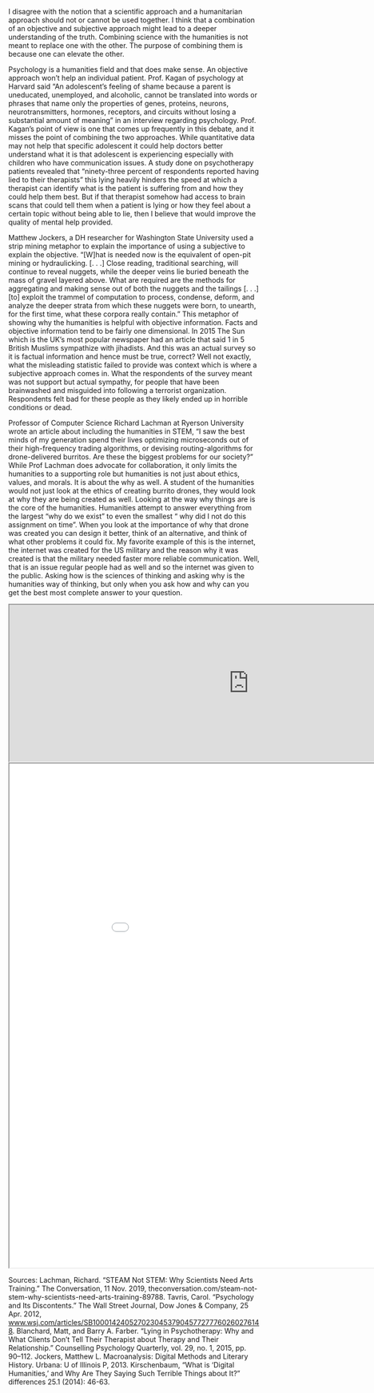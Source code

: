 
<p>I disagree with the notion that a scientific approach and a humanitarian approach should not or cannot be used together. I think that a combination of an objective and subjective approach might lead to a deeper understanding of the truth. Combining science with the humanities is not meant to replace one with the other. The purpose of combining them is because one can elevate the other.</p>
 <p> Psychology is a humanities field and that does make sense. An objective approach won’t help an individual patient. Prof. Kagan of psychology at Harvard said “An adolescent’s feeling of shame because a parent is uneducated, unemployed, and alcoholic, cannot be translated into words or phrases that name only the properties of genes, proteins, neurons, neurotransmitters, hormones, receptors, and circuits without losing a substantial amount of meaning” in an interview regarding psychology. Prof. Kagan’s point of view is one that comes up frequently in this debate, and it misses the point of combining the two approaches. While quantitative data may not help that specific adolescent it could help doctors better understand what it is that adolescent is experiencing especially with children who have communication issues. A study done on psychotherapy patients revealed that “ninety-three percent of respondents reported having lied to their therapists” this lying heavily hinders the speed at which a therapist can identify what is the patient is suffering from and how they could help them best. But if that therapist somehow had access to brain scans that could tell them when a patient is lying or how they feel about a certain topic without being able to lie, then I believe that would improve the quality of mental help provided.</p>
 <p> Matthew Jockers, a DH researcher for Washington State University used a strip mining metaphor to explain the importance of using a subjective to explain the objective. “[W]hat is needed now is the equivalent of open-pit mining or hydraulicking. [. . .] Close reading, traditional searching, will continue to reveal nuggets, while the deeper veins lie buried beneath the mass of gravel layered above. What are required are the methods for aggregating and making sense out of both the nuggets and the tailings [. . .] [to] exploit the trammel of computation to process, condense, deform, and analyze the deeper strata from which these nuggets were born, to unearth, for the first time, what these corpora really contain.” This metaphor of showing why the humanities is helpful with objective information. Facts and objective information tend to be fairly one dimensional. In 2015 The Sun which is the UK’s most popular newspaper had an article that said 1 in 5 British Muslims sympathize with jihadists. And this was an actual survey so it is factual information and hence must be true, correct? Well not exactly, what the misleading statistic failed to provide was context which is where a subjective approach comes in.  What the respondents of the survey meant was not support but actual sympathy, for people that have been brainwashed and misguided into following a terrorist organization. Respondents felt bad for these people as they likely ended up in horrible conditions or dead. </p>
 <p>  Professor of Computer Science Richard Lachman at Ryerson University wrote an article about including the humanities in STEM,   “I saw the best minds of my generation spend their lives optimizing microseconds out of their high-frequency trading algorithms, or devising routing-algorithms for drone-delivered burritos.
Are these the biggest problems for our society?”  While Prof Lachman does advocate for collaboration, it only limits the humanities to a supporting role but humanities is not just about ethics, values, and morals. It is about the why as well. A student of the humanities would not just look at the ethics of creating burrito drones, they would look at why they are being created as well. Looking at the way why things are is the core of the humanities. Humanities attempt to answer everything from the largest “why do we exist” to even the smallest “ why did I not do this assignment on time”. When you look at the importance of why that drone was created you can design it better, think of an alternative, and think of what other problems it could fix. My favorite example of this is the internet, the internet was created for the US military and the reason why it was created is that the military needed faster more reliable communication. Well, that is an issue regular people had as well and so the internet was given to the public. Asking how is the sciences of thinking and asking why is the humanities way of thinking, but only when you ask how and why can you get the best most complete answer to your question. </p>

<iframe style='width: 957px; height: 314px;' src='https://voyant-tools.org/tool/Summary/?corpus=23fce15035f230d2cbe65fc542325756'></iframe>
 <iframe style="width: 1010; height: 1010px;" src="processing/index.html"></iframe>
 
Sources:
Lachman, Richard. “STEAM Not STEM: Why Scientists Need Arts Training.” The Conversation, 11 Nov. 2019, theconversation.com/steam-not-stem-why-scientists-need-arts-training-89788.
Tavris, Carol. “Psychology and Its Discontents.” The Wall Street Journal, Dow Jones & Company, 25 Apr. 2012, www.wsj.com/articles/SB10001424052702304537904577277760260276148.
Blanchard, Matt, and Barry A. Farber. “Lying in Psychotherapy: Why and What Clients Don’t Tell Their Therapist about Therapy and Their Relationship.” Counselling Psychology Quarterly, vol. 29, no. 1, 2015, pp. 90–112.
Jockers, Matthew L. Macroanalysis: Digital Methods and Literary History. Urbana: U of Illinois P, 2013.
Kirschenbaum, “What is ‘Digital Humanities,’ and Why Are They Saying Such Terrible Things about It?” differences 25.1 (2014): 46-63.
 

  
  

